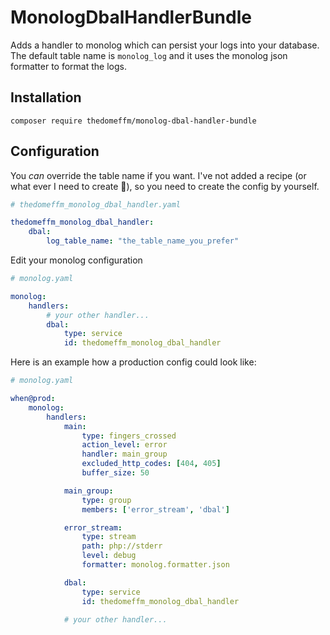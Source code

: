 # MonologDbalHandlerBundle

Adds a handler to monolog which can persist your logs into your database.
The default table name is `monolog_log` and it uses the monolog json formatter to format the logs.

## Installation

`composer require thedomeffm/monolog-dbal-handler-bundle`

## Configuration

You *can* override the table name if you want.
I've not added a recipe (or what ever I need to create :shrug:), so you need to create the config by yourself.

```yaml
# thedomeffm_monolog_dbal_handler.yaml

thedomeffm_monolog_dbal_handler:
    dbal:
        log_table_name: "the_table_name_you_prefer"

```

Edit your monolog configuration
```yaml
# monolog.yaml

monolog:
    handlers:
        # your other handler...
        dbal:
            type: service
            id: thedomeffm_monolog_dbal_handler
```

Here is an example how a production config could look like:

```yaml
# monolog.yaml

when@prod:
    monolog:
        handlers:
            main:
                type: fingers_crossed
                action_level: error
                handler: main_group
                excluded_http_codes: [404, 405]
                buffer_size: 50

            main_group:
                type: group
                members: ['error_stream', 'dbal']

            error_stream:
                type: stream
                path: php://stderr
                level: debug
                formatter: monolog.formatter.json

            dbal:
                type: service
                id: thedomeffm_monolog_dbal_handler

            # your other handler...
```
